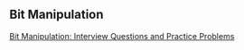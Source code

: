 ## Bit Manipulation 

[Bit Manipulation: Interview Questions and Practice Problems](https://medium.com/techie-delight/bit-manipulation-interview-questions-and-practice-problems-27c0e71412e7)